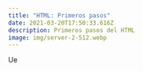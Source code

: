 ```yaml
---
title: "HTML: Primeros pasos"
date: 2021-03-20T17:50:33.616Z
description: Primeros pasos del HTML
image: img/server-2-512.webp
---
```

Ue